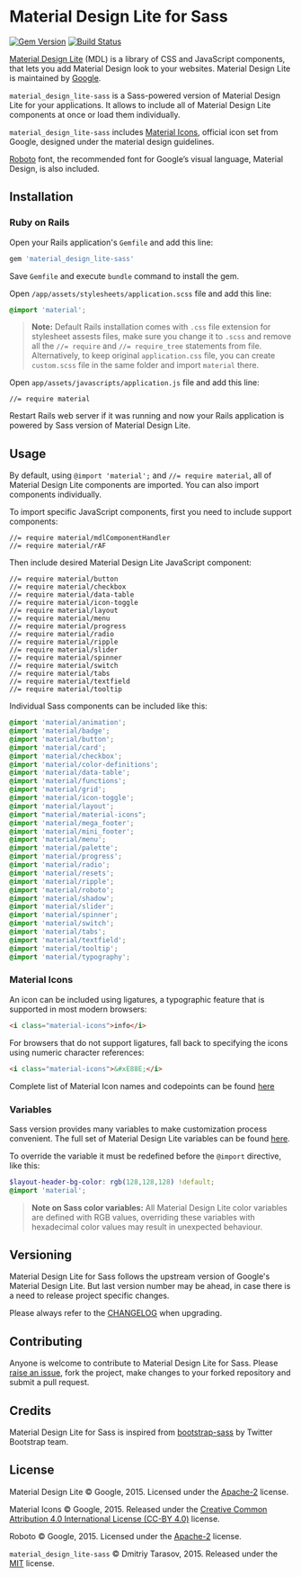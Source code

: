 # Material Design Lite for Sass

[![Gem Version](https://badge.fury.io/rb/material_design_lite-sass.svg)](http://badge.fury.io/rb/material_design_lite-sass)
[![Build Status](https://travis-ci.org/rubysamurai/material_design_lite-sass.svg?branch=master)](https://travis-ci.org/rubysamurai/material_design_lite-sass)

[Material Design Lite](http://www.getmdl.io/) (MDL) is a library of CSS and JavaScript components, that lets you add Material Design look to your websites. Material Design Lite is maintained by [Google](https://github.com/google/material-design-lite).

`material_design_lite-sass` is a Sass-powered version of Material Design Lite for your applications. It allows to include all of Material Design Lite components at once or load them individually.

`material_design_lite-sass` includes [Material Icons](https://www.google.com/design/icons/), official icon set from Google, designed under the material design guidelines.

[Roboto](https://www.google.com/fonts/specimen/Roboto) font, the recommended font for Google’s visual language, Material Design, is also included.

## Installation

### Ruby on Rails

Open your Rails application's `Gemfile` and add this line:

```ruby
gem 'material_design_lite-sass'
```

Save `Gemfile` and execute `bundle` command to install the gem.

Open  `/app/assets/stylesheets/application.scss` file and add this line:

```scss
@import 'material';
```

> **Note:** Default Rails installation comes with `.css` file extension for stylesheet assests files, make sure you change it to `.scss` and remove all the `//= require` and `//= require_tree` statements from file. Alternatively, to keep original `application.css` file, you can create `custom.scss` file in the same folder and import `material` there.

Open  `app/assets/javascripts/application.js` file and add this line:

```
//= require material
```
Restart Rails web server if it was running and now your Rails application is powered by Sass version of Material Design Lite.

## Usage

By default, using `@import 'material';` and `//= require material`, all of Material Design Lite components are imported. You can also import components individually.

To import specific JavaScript components, first you need to include support components:

```
//= require material/mdlComponentHandler
//= require material/rAF
```

Then include desired Material Design Lite JavaScript component:

```
//= require material/button
//= require material/checkbox
//= require material/data-table
//= require material/icon-toggle
//= require material/layout
//= require material/menu
//= require material/progress
//= require material/radio
//= require material/ripple
//= require material/slider
//= require material/spinner
//= require material/switch
//= require material/tabs
//= require material/textfield
//= require material/tooltip
```

Individual Sass components can be included like this:

```scss
@import 'material/animation';
@import 'material/badge';
@import 'material/button';
@import 'material/card';
@import 'material/checkbox';
@import 'material/color-definitions';
@import 'material/data-table';
@import 'material/functions';
@import 'material/grid';
@import 'material/icon-toggle';
@import 'material/layout';
@import "material/material-icons";
@import 'material/mega_footer';
@import 'material/mini_footer';
@import 'material/menu';
@import 'material/palette';
@import 'material/progress';
@import 'material/radio';
@import 'material/resets';
@import 'material/ripple';
@import 'material/roboto';
@import 'material/shadow';
@import 'material/slider';
@import 'material/spinner';
@import 'material/switch';
@import 'material/tabs';
@import 'material/textfield';
@import 'material/tooltip';
@import 'material/typography';
```

### Material Icons

An icon can be included using ligatures, a typographic feature that is supported in most modern browsers:

```html
<i class="material-icons">info</i>
```

For browsers that do not support ligatures, fall back to specifying the icons using numeric character references:

```html
<i class="material-icons">&#xE88E;</i>
```

Complete list of Material Icon names and codepoints can be found [here](https://www.google.com/design/icons/)

### Variables

Sass version provides many variables to make customization process convenient. The full set of Material Design Lite variables can be found [here](https://github.com/rubysamurai/material_design_lite-sass/blob/master/vendor/assets/stylesheets/material/_variables.scss).

To override the variable it must be redefined before the `@import` directive, like this:

```scss
$layout-header-bg-color: rgb(128,128,128) !default;
@import 'material';
```

>**Note on Sass color variables:** All Material Design Lite color variables are defined with RGB values, overriding these variables with hexadecimal color values may result in unexpected behaviour.

## Versioning

Material Design Lite for Sass follows the upstream version of Google's Material Design Lite. But last version number may be ahead, in case there is a need to release project specific changes.

Please always refer to the [CHANGELOG](https://github.com/rubysamurai/material_design_lite-sass/blob/master/CHANGELOG.md) when upgrading.

## Contributing

Anyone is welcome to contribute to Material Design Lite for Sass. Please [raise an issue](https://github.com/rubysamurai/material_design_lite-sass/issues), fork the project, make changes to your forked repository and submit a pull request.

## Credits

Material Design Lite for Sass is inspired from [bootstrap-sass](https://github.com/twbs/bootstrap-sass) by Twitter Bootstrap team.

## License

Material Design Lite © Google, 2015. Licensed under the [Apache-2](https://github.com/google/material-design-lite/blob/master/LICENSE) license.

Material Icons © Google, 2015. Released under the [Creative Common Attribution 4.0 International License (CC-BY 4.0)](https://github.com/rubysamurai/material_design_lite-sass/blob/master/vendor/assets/fonts/material-icons/LICENSE) license.

Roboto © Google, 2015. Licensed under the [Apache-2](https://github.com/rubysamurai/material_design_lite-sass/blob/master/vendor/assets/fonts/roboto/LICENSE.txt) license.

`material_design_lite-sass` © Dmitriy Tarasov, 2015. Released under the [MIT](https://github.com/rubysamurai/material_design_lite-sass/blob/master/LICENSE.txt) license.
